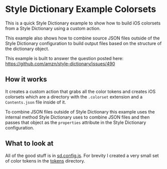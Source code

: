 # Style Dictionary Example Colorsets

This is a quick Style Dictionary example to show how to build iOS colorsets from a Style Dictionary using a custom action. 

This example also shows how to combine source JSON files outside of the Style Dictionary configuration to build output files based on the structure of the dictionary object. 

This example is built to answer the question posted here: https://github.com/amzn/style-dictionary/issues/490

## How it works

It creates a custom action that grabs all the color tokens and creates iOS colorsets which are a directory with the `.colorset` extension and a `Contents.json` file inside of it. 

To combine JSON files outside of Style Dictionary this example uses the internal method Style Dictionary uses to combine JSON files and then passes that object as the `properties` attribute in the Style Dictionary configuration. 
## What to look at

All of the good stuff is in [sd.config.js](sd.config.js). For brevity I created a very small set of color tokens in the [tokens](tokens) directory. 